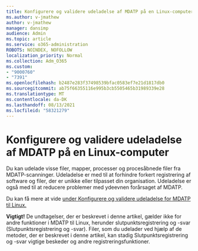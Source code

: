 ```yaml
---
title: Konfigurere og validere udeladelse af MDATP på en Linux-computer
ms.author: v-jmathew
author: v-jmathew
manager: dansimp
audience: Admin
ms.topic: article
ms.service: o365-administration
ROBOTS: NOINDEX, NOFOLLOW
localization_priority: Normal
ms.collection: Adm_O365
ms.custom:
- "9000760"
- "7391"
ms.openlocfilehash: b2487e283f37498539bfac0583ef7e21d1817db0
ms.sourcegitcommit: ab75f66355116e995b3cb5505465b31989339e28
ms.translationtype: MT
ms.contentlocale: da-DK
ms.lasthandoff: 08/13/2021
ms.locfileid: "58321279"
---
```

# <a name="configure-and-validate-exclusions-for-mdatp-on-a-linux-machine"></a>Konfigurere og validere udeladelse af MDATP på en Linux-computer

Du kan udelade visse filer, mapper, processer og procesåbnede filer fra MDATP-scanninger. Udeladelse er med til at forhindre forkert registrering af software og filer, der er unikke eller tilpasset din organisation. Udeladelse er også med til at reducere problemer med ydeevnen forårsaget af MDATP.

Du kan få mere at vide [under Konfigurere og validere udeladelse for MDATP til Linux.](https://go.microsoft.com/fwlink/?linkid=2144517)

**Vigtigt!** De undtagelser, der er beskrevet i denne artikel, gælder ikke for andre funktioner i MDATP til Linux, herunder slutpunktsregistrering og -svar (Slutpunktsregistrering og -svar). Filer, som du udelader ved hjælp af de metoder, der er beskrevet i denne artikel, kan stadig Slutpunktsregistrering og -svar vigtige beskeder og andre registreringsfunktioner.
